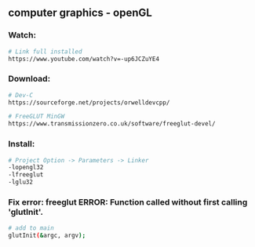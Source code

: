 ## computer graphics - openGL

### Watch:
```bash
# Link full installed
https://www.youtube.com/watch?v=-up6JCZuYE4
```

### Download:
```bash
# Dev-C
https://sourceforge.net/projects/orwelldevcpp/

# FreeGLUT MinGW
https://www.transmissionzero.co.uk/software/freeglut-devel/
```

### Install:
```bash
# Project Option -> Parameters -> Linker
-lopengl32 
-lfreeglut 
-lglu32
```

### Fix error: freeglut  ERROR:  Function <glutCreateWindow> called without first calling 'glutInit'.
```bash
# add to main
glutInit(&argc, argv);
```





